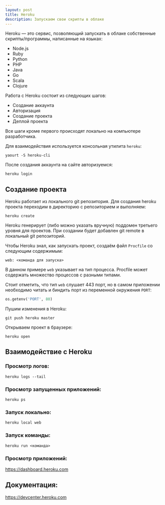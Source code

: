 ```yaml
---
layout: post
title: Heroku
description: Запускаем свои скрипты в облаке
---
```


Heroku — это сервис, позволяющий запускать в облаке собственные скрипты/программы, написанные на языках:
- Node.js
- Ruby
- Python
- PHP
- Java
- Go
- Scala
- Clojure

Работа с Heroku состоит из следующих шагов:
- Создание аккаунта
- Авторизация
- Создание проекта
- Деплой проекта

Все шаги кроме первого происходят локально на компьютере разработчика.

Для взаимодействия используется консольная утилита `heroku`:

```
yaourt -S heroku-cli
```

После создания аккаунта на сайте авторизуемся:

```
heroku login
```

## Создание проекта
Heroku работает из локального git репозитория. Для создания heroku проекта переходим в директорию с репозиторием и выполняем:

```
heroku create
```

Heroku генерирует (либо можно указать вручную) поддомен третьего уровня для проектов. При создании будет добавлен git remote в локальный git репозиторий.

Чтобы Heroku знал, как запускать проект, создаём файл `Procfile` со следующим содержимым:

```
web: <команда для запуска>
```

В данном примере `web` указывает на тип процесса. Procfile может содержать множество процессов с разными типами.

Стоит отметить, что тип `web` слушает 443 порт, но в самом приложении необходимо читать и биндить порт из переменной окружения `PORT`:

```python
os.getenv('PORT', 80)
```

Пушим изменения в Heroku:

```
git push heroku master
```

Открываем проект в браузере:

```
heroku open
```

## Взаимодействие с Heroku
### Просмотр логов:
```
heroku logs --tail
```

### Просмотр запущенных приложений:
```
heroku ps
```

### Запуск локально:
```
heroku local web
```

### Запуск команды:
```
heroku run <команда>
```

### Просмотр приложений:
<https://dashboard.heroku.com>

## Документация:
<https://devcenter.heroku.com>
